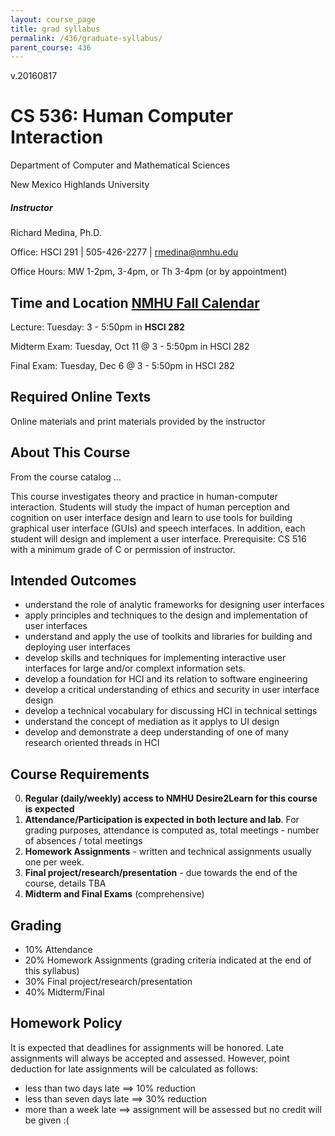 ```yaml
---
layout: course_page
title: grad syllabus
permalink: /436/graduate-syllabus/
parent_course: 436
---
```


v.20160817

# CS 536: Human Computer Interaction

Department of Computer and Mathematical Sciences

New Mexico Highlands University

##### Instructor
Richard Medina, Ph.D. 

Office: HSCI 291 | 505-426-2277 | rmedina@nmhu.edu

Office Hours: MW 1-2pm, 3-4pm, or Th 3-4pm (or by appointment)


## Time and Location [NMHU Fall Calendar](http://www.nmhu.edu/current-students/academic-calendar/)
Lecture: Tuesday: 3 - 5:50pm in **HSCI 282** 

Midterm Exam: Tuesday, Oct 11 @ 3 - 5:50pm in HSCI 282

Final Exam: Tuesday, Dec 6 @ 3 - 5:50pm in HSCI 282

## Required Online Texts
Online materials and print materials provided by the instructor

## About This Course
From the course catalog ... 

This course investigates theory and practice in human-computer interaction. Students will study the impact of human perception and cognition on user interface design and learn to use tools for building graphical user interface (GUIs) and speech interfaces. In addition, each student will design and implement a user interface. Prerequisite: CS 516 with a minimum grade of C or permission of instructor.

## Intended Outcomes
* understand the role of analytic frameworks for designing user interfaces
* apply principles and techniques to the design and implementation of user interfaces
* understand and apply the use of toolkits and libraries for building and deploying user interfaces
* develop skills and techniques for implementing interactive user interfaces for large and/or complext information sets.
* develop a foundation for HCI and its relation to software engineering
* develop a critical understanding of ethics and security in user interface design
* develop a technical vocabulary for discussing HCI in technical settings
* understand the concept of mediation as it applys to UI design
* develop and demonstrate a deep understanding of one of many research oriented threads in HCI

## Course Requirements
0. **Regular (daily/weekly) access to NMHU Desire2Learn for this course is expected**
1. **Attendance/Participation is expected in both lecture and lab**. For grading purposes, attendance is computed as, total meetings - number of absences / total meetings
2. **Homework Assignments** - written and technical assignments usually one per week.
3. **Final project/research/presentation** - due towards the end of the course, details TBA
3. **Midterm and Final Exams** (comprehensive)


## Grading
* 10%	Attendance
* 20%	Homework Assignments (grading criteria indicated at the end of this syllabus)
* 30%	Final project/research/presentation
* 40%	Midterm/Final

## Homework Policy
It is expected that deadlines for assignments will be honored. Late assignments will always be accepted and assessed. However, point deduction for late assignments will be calculated as follows:

* less than two days late ==> 10% reduction
* less than seven days late ==> 30% reduction
* more than a week late ==> assignment will be assessed but no credit will be given :(



